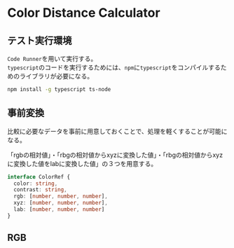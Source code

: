# Color Distance Calculator


## テスト実行環境
`Code Runner`を用いて実行する。  
`typescript`のコードを実行するためには、`npm`に`typescript`をコンパイルするためのライブラリが必要になる。
```bash
npm install -g typescript ts-node
```


## 事前変換
比較に必要なデータを事前に用意しておくことで、処理を軽くすることが可能になる。

「rgbの相対値」・「rbgの相対値からxyzに変換した値」・「rbgの相対値からxyzに変換した値をlabに変換した値」の３つを用意する。

```ts
interface ColorRef {
  color: string,
  contrast: string,
  rgb: [number, number, number],
  xyz: [number, number, number],
  lab: [number, number, number]
}
```


## RGB


